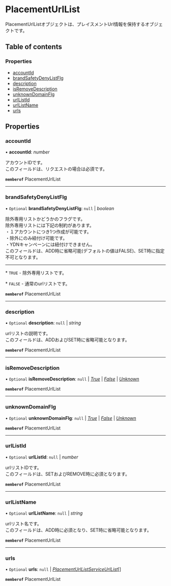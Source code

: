 # PlacementUrlList


<div lang=\"ja\">PlacementUrlListオブジェクトは、プレイスメントUrl情報を保持するオブジェクトです。</div> 

## Table of contents

### Properties

- [accountId](placementurllist.md#accountid)
- [brandSafetyDenyListFlg](placementurllist.md#brandsafetydenylistflg)
- [description](placementurllist.md#description)
- [isRemoveDescription](placementurllist.md#isremovedescription)
- [unknownDomainFlg](placementurllist.md#unknowndomainflg)
- [urlListId](placementurllist.md#urllistid)
- [urlListName](placementurllist.md#urllistname)
- [urls](placementurllist.md#urls)

## Properties

### accountId

• **accountId**: *number*

<div lang=\"ja\"> アカウントIDです。<br> このフィールドは、リクエストの場合は必須です。 </div> 

**`memberof`** PlacementUrlList

___

### brandSafetyDenyListFlg

• `Optional` **brandSafetyDenyListFlg**: ``null`` \| *boolean*

<div lang=\"ja\"> 除外専用リストかどうかのフラグです。<br> 除外専用リストには下記の制約があります。<br> ・１アカウントにつき1つ作成が可能です。<br> ・除外にのみ紐付け可能です。<br> ・YDNキャンペーンには紐付けできません。<br> このフィールドは、ADD時に省略可能(デフォルトの値はFALSE)、SET時に指定不可となります。 </div>  <hr> <p>* <code>TRUE</code> - <span lang=\"ja\">除外専用リストです。</span></p> <p>* <code>FALSE</code> - <span lang=\"ja\">通常のurlリストです。</span></p>

**`memberof`** PlacementUrlList

___

### description

• `Optional` **description**: ``null`` \| *string*

<div lang=\"ja\"> urlリストの説明です。<br> このフィールドは、ADDおよびSET時に省略可能となります。 </div> 

**`memberof`** PlacementUrlList

___

### isRemoveDescription

• `Optional` **isRemoveDescription**: ``null`` \| [*True*](./enums/placementurllistserviceisremoveflg.md#true) \| [*False*](./enums/placementurllistserviceisremoveflg.md#false) \| [*Unknown*](./enums/placementurllistserviceisremoveflg.md#unknown)

**`memberof`** PlacementUrlList

___

### unknownDomainFlg

• `Optional` **unknownDomainFlg**: ``null`` \| [*True*](./enums/placementurllistserviceunknowndomainflg.md#true) \| [*False*](./enums/placementurllistserviceunknowndomainflg.md#false) \| [*Unknown*](./enums/placementurllistserviceunknowndomainflg.md#unknown)

**`memberof`** PlacementUrlList

___

### urlListId

• `Optional` **urlListId**: ``null`` \| *number*

<div lang=\"ja\"> urlリストIDです。<br> このフィールドは、SETおよびREMOVE時に必須となります。 </div> 

**`memberof`** PlacementUrlList

___

### urlListName

• `Optional` **urlListName**: ``null`` \| *string*

<div lang=\"ja\"> urlリスト名です。<br> このフィールドは、ADD時に必須となり、SET時に省略可能となります。 </div> 

**`memberof`** PlacementUrlList

___

### urls

• `Optional` **urls**: ``null`` \| [*PlacementUrlListServiceUrlList*](placementurllistserviceurllist.md)[]

**`memberof`** PlacementUrlList
